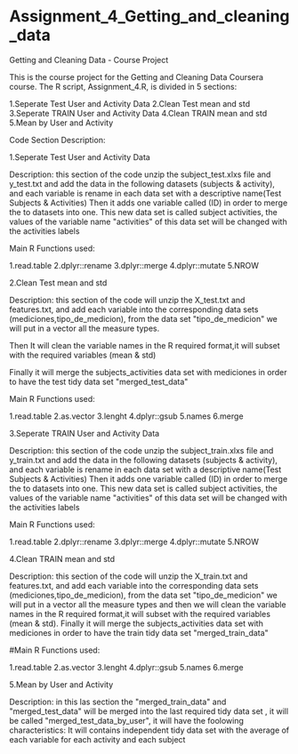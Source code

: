# Assignment_4_Getting_and_cleaning_data

Getting and Cleaning Data - Course Project

This is the course project for the Getting and Cleaning Data Coursera course. The R script, Assignment_4.R, is divided in 5 sections:

1.Seperate Test User and Activity Data 
2.Clean Test mean and std 
3.Seperate TRAIN User and Activity Data 
4.Clean TRAIN mean and std 
5.Mean by User and Activity 

Code Section Description:

1.Seperate Test User and Activity Data 

Description: this section of the code unzip the subject_test.xlxs file and y_test.txt and add the data in the 
following datasets (subjects & activity), and each variable is rename in each data set with a descriptive name(Test Subjects & Activities)
Then it adds one variable called (ID) in order to merge the to datasets into one.
This new data set is called subject activities, the values of the variable name "activities" of this data set will be changed with the activities labels

Main R Functions used:

1.read.table
2.dplyr::rename
3.dplyr::merge
4.dplyr::mutate
5.NROW

2.Clean Test mean and std 

Description: this section of the code will unzip the X_test.txt and features.txt, and add each variable into the corresponding  data sets (mediciones,tipo_de_medicion), from the data set "tipo_de_medicion" we will put in a vector all the measure types.

Then It will clean the variable names in the R required format,it will subset with the required variables (mean & std)

Finally it will merge the subjects_activities data set with mediciones in order to have the test tidy data set "merged_test_data"

Main R Functions used:

1.read.table
2.as.vector
3.lenght
4.dplyr::gsub
5.names
6.merge
 

3.Seperate TRAIN User and Activity Data 

Description: this section of the code unzip the subject_train.xlxs file and y_train.txt and add the data in the 
following datasets (subjects & activity), and each variable is rename in each data set with a descriptive name(Test Subjects & Activities)
Then it adds one variable called (ID) in order to merge the to datasets into one.
This new data set is called subject activities, the values of the variable name "activities" of this data set will be changed with the activities labels
  
Main R Functions used:

1.read.table
2.dplyr::rename
3.dplyr::merge
4.dplyr::mutate
5.NROW

4.Clean TRAIN mean and std 

Description: this section of the code will unzip the X_train.txt and features.txt, and add each variable into the corresponding 
data sets (mediciones,tipo_de_medicion), from the data set "tipo_de_medicion" we will put in a vector all the measure types and then we will clean the variable names in the R required format,it will subset with the required variables (mean & std).
Finally it will merge the subjects_activities data set with mediciones in order to have the train tidy data set "merged_train_data"

#Main R Functions used:

1.read.table
2.as.vector
3.lenght
4.dplyr::gsub
5.names
6.merge

5.Mean by User and Activity 

Description: in this las section the "merged_train_data" and "merged_test_data" will be merged into the last required
tidy data set , it will be called "merged_test_data_by_user", it will have the foolowing characteristics:
It will contains independent tidy data set with the average of each variable for each activity and each subject


